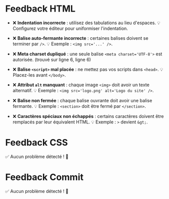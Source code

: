 # Feedback HTML

- ❌ **Indentation incorrecte** : utilisez des tabulations au lieu d'espaces.
💡 Configurez votre éditeur pour uniformiser l'indentation.

- ❌ **Balise auto-fermante incorrecte** : certaines balises doivent se terminer par `/>`.
💡 Exemple : `<img src='...' />`.

- ❌ **Meta charset dupliqué** : une seule balise `<meta charset='UTF-8'>` est autorisée. (trouvé sur ligne 6, ligne 6)

- ❌ **Balise `<script>` mal placée** : ne mettez pas vos scripts dans `<head>`.
💡 Placez-les avant `</body>`.

- ❌ **Attribut `alt` manquant** : chaque image `<img>` doit avoir un texte alternatif.
💡 Exemple : `<img src='logo.png' alt='Logo du site' />`.

- ❌ **Balise non fermée** : chaque balise ouvrante doit avoir une balise fermante.
💡 Exemple : `<section>` doit être fermé par `</section>`.

- ❌ **Caractères spéciaux non échappés** : certains caractères doivent être remplacés par leur équivalent HTML.
💡 Exemple : `>` devient `&gt;`.



# Feedback CSS

✅ Aucun problème détecté ! 🎉


# Feedback Commit

✅ Aucun problème détecté ! 🎉
